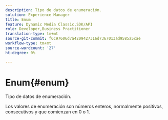 ```yaml
---
description: Tipo de datos de enumeración.
solution: Experience Manager
title: Enum
feature: Dynamic Media Classic,SDK/API
role: Developer,Business Practitioner
translation-type: tm+mt
source-git-commit: f6c97606d7a4209427316d7367013ad9585a5cae
workflow-type: tm+mt
source-wordcount: '27'
ht-degree: 0%

---
```



# Enum{#enum}

Tipo de datos de enumeración.

Los valores de enumeración son números enteros, normalmente positivos, consecutivos y que comienzan en 0 o 1.
